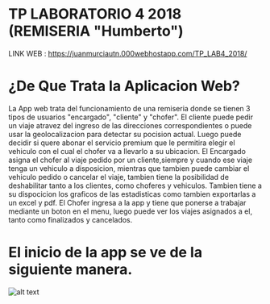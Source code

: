 # TP LABORATORIO 4 2018 (REMISERIA "Humberto")

LINK WEB : https://juanmurciautn.000webhostapp.com/TP_LAB4_2018/

# ¿De Que Trata la Aplicacion Web?
La App web trata del funcionamiento de una remiseria donde se tienen 3 tipos de usuarios "encargado", "cliente" y "chofer".
El cliente puede pedir un viaje atravez del ingreso de las direcciones correspondientes o puede usar la geolocalizacion para detectar su pocision actual. Luego puede decidir si quere abonar el servicio premium que le permitira elegir el vehiculo con el cual el chofer va a llevarlo a su ubicacion.
El Encargado asigna el chofer al viaje pedido por un cliente,siempre y cuando ese viaje tenga un vehiculo a disposicion, mientras que tambien puede cambiar el vehiculo pedido o cancelar el viaje,
tambien tiene la posibilidad de deshabilitar tanto a los clientes, como choferes y vehiculos. Tambien tiene a su dispocicion los graficos de las estadisticas como tambien exportarlas a un excel y pdf.
El Chofer ingresa a la app y tiene que ponerse a trabajar mediante un boton en el menu, luego puede ver los viajes asignados a el, tanto como finalizados y cancelados.

# El inicio de la app se ve de la siguiente manera.

![alt text](https://imgur.com/a/ucm5kaV)
